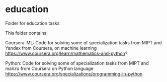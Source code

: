 # education
Folder for education tasks

This folder contains:

Coursera-ML: 
Code for solving some  of specialization tasks from MIPT and Yandex from Coursera, on machine learning
https://www.coursera.org/learn/mathematics-and-python?

Python:
Code for solving some  of specialization tasks from MIPT and mail.ru from Coursera on Python language
https://www.coursera.org/specializations/programming-in-python
